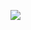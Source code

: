 <img src="https://github-readme-stats.vercel.app/api?username=Swino4ka&show_icons=true&theme=radical"></img>
